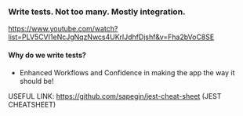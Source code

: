 ### Write tests. Not too many. Mostly integration.

https://www.youtube.com/watch?list=PLV5CVI1eNcJgNqzNwcs4UKrlJdhfDjshf&v=Fha2bVoC8SE


#### Why do we write tests?

  - Enhanced Workflows and Confidence in making the app the way it should be!
  
USEFUL LINK:
 https://github.com/sapegin/jest-cheat-sheet (JEST CHEATSHEET)
